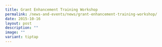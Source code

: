 ```yaml
---
title: Grant Enhancement Training Workshop
permalink: /news-and-events/news/grant-enhancement-training-workshop/
date: 2015-10-16
layout: post
description: ""
image: ""
variant: tiptap
---
```

